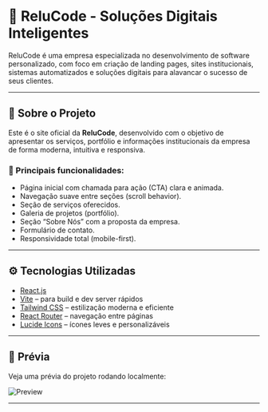 # 🚀 ReluCode - Soluções Digitais Inteligentes

ReluCode é uma empresa especializada no desenvolvimento de software personalizado, com foco em criação de landing pages, sites institucionais, sistemas automatizados e soluções digitais para alavancar o sucesso de seus clientes.

---

## 🧠 Sobre o Projeto

Este é o site oficial da **ReluCode**, desenvolvido com o objetivo de apresentar os serviços, portfólio e informações institucionais da empresa de forma moderna, intuitiva e responsiva.

### 🎯 Principais funcionalidades:

- Página inicial com chamada para ação (CTA) clara e animada.
- Navegação suave entre seções (scroll behavior).
- Seção de serviços oferecidos.
- Galeria de projetos (portfólio).
- Seção “Sobre Nós” com a proposta da empresa.
- Formulário de contato.
- Responsividade total (mobile-first).

---

## ⚙️ Tecnologias Utilizadas

- [React.js](https://reactjs.org/)
- [Vite](https://vitejs.dev/) – para build e dev server rápidos
- [Tailwind CSS](https://tailwindcss.com/) – estilização moderna e eficiente
- [React Router](https://reactrouter.com/) – navegação entre páginas
- [Lucide Icons](https://lucide.dev/) – ícones leves e personalizáveis

---

## 📸 Prévia

Veja uma prévia do projeto rodando localmente:

![Preview](relucode-site.png)

---
